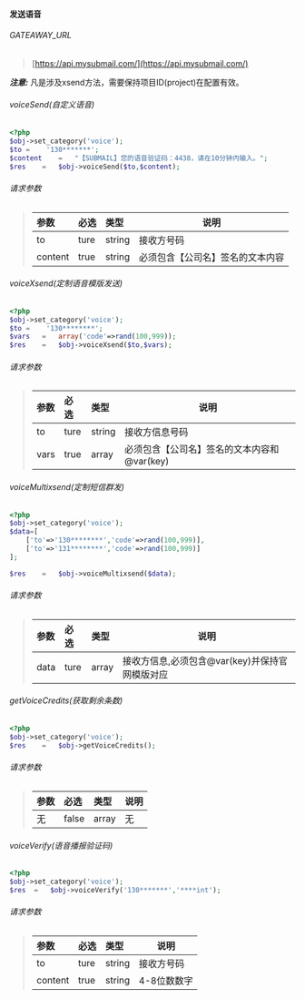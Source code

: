 #### 发送语音

###### GATEAWAY_URL
> [https://api.mysubmail.com/](https://api.mysubmail.com/)


***注意:***
凡是涉及xsend方法，需要保持项目ID(project)在配置有效。

###### voiceSend(自定义语音)
``` php
<?php 
$obj->set_category('voice');
$to =    '130*******';
$content    =   "【SUBMAIL】您的语音验证码：4438，请在10分钟内输入。";
$res    =   $obj->voiceSend($to,$content);
```
###### 请求参数
> | 参数 | 必选 | 类型   | 说明                                    |
> | :--- | :--- | :----- | --------------------------------------- |
> | to | ture | string | 接收方号码                            |
> | content | true | string    | 必须包含【公司名】签名的文本内容|


###### voiceXsend(定制语音模版发送)
``` php
<?php 
$obj->set_category('voice');
$to =    '130********';
$vars   =   array('code'=>rand(100,999));
$res    =   $obj->voiceXsend($to,$vars);
```
###### 请求参数
> | 参数 | 必选 | 类型   | 说明                                    |
> | :--- | :--- | :----- | --------------------------------------- |
> | to | ture | string | 接收方信息号码|
> | vars | true | array    | 必须包含【公司名】签名的文本内容和@var(key)|


###### voiceMultixsend(定制短信群发)
``` php
<?php 
$obj->set_category('voice');
$data=[
    ['to'=>'130********','code'=>rand(100,999)],
    ['to'=>'131********','code'=>rand(100,999)]
];

$res    =   $obj->voiceMultixsend($data);
```
###### 请求参数
> | 参数 | 必选 | 类型   | 说明                                    |
> | :--- | :--- | :----- | --------------------------------------- |
> | data | ture | array | 接收方信息,必须包含@var(key)并保持官网模版对应 |  

###### getVoiceCredits(获取剩余条数)
``` php
<?php 
$obj->set_category('voice');
$res    =   $obj->getVoiceCredits();
```
###### 请求参数
> | 参数 | 必选 | 类型   | 说明                                    |
> | :--- | :--- | :----- | --------------------------------------- |
> | 无 | false | array | 无 | 

###### voiceVerify(语音播报验证码)
``` php
<?php 
$obj->set_category('voice');
$res  =   $obj->voiceVerify('130*******','****int');
```
###### 请求参数
> | 参数 | 必选 | 类型   | 说明                                    |
> | :--- | :--- | :----- | --------------------------------------- |
> | to | ture | string | 接收方号码                            |
> | content | true | string    | 4-8位数数字|